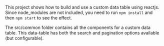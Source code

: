 This project shows how to build and use a custom data table using reactjs. 
Since node_modules are not included, you need to run `npm install` and then `npm start` to see the effect.

The src/common folder contains all the components for a custom data table. This data-table has both the search and pagination options available (but configurable).
